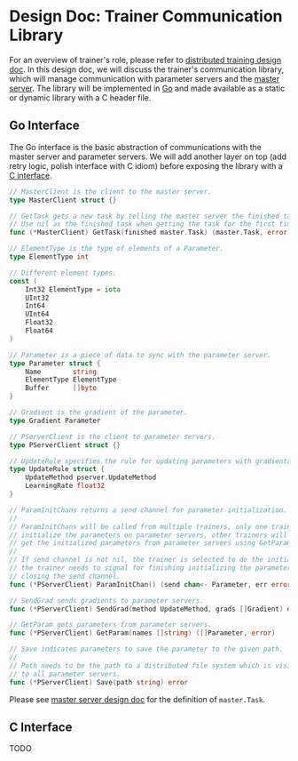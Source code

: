 # Design Doc: Trainer Communication Library

For an overview of trainer's role, please refer to [distributed training design doc](README.md). In this design doc, we will discuss the trainer's communication library, which will manage communication with parameter servers and the [master server](master_server.md). The library will be implemented in [Go](https://golang.org/) and made available as a static or dynamic library with a C header file.

## Go Interface

The Go interface is the basic abstraction of communications with the master server and parameter servers. We will add another layer on top (add retry logic, polish interface with C idiom) before exposing the library with a [C interface](#c-interface).

```go
// MasterClient is the client to the master server.
type MasterClient struct {}

// GetTask gets a new task by telling the master server the finished task.
// Use nil as the finished task when getting the task for the first time.
func (*MasterClient) GetTask(finished master.Task) (master.Task, error)

// ElementType is the type of elements of a Parameter.
type ElementType int

// Different element types.
const (
	Int32 ElementType = iota
	UInt32
	Int64
	UInt64
	Float32
	Float64
)

// Parameter is a piece of data to sync with the parameter server.
type Parameter struct {
	Name        string
	ElementType ElementType
	Buffer      []byte
}

// Gradient is the gradient of the parameter.
type Gradient Parameter

// PServerClient is the client to parameter servers.
type PServerClient struct {}

// UpdateRule specifies the rule for updating parameters with gradients.
type UpdateRule struct {
	UpdateMethod pserver.UpdateMethod
	LearningRate float32
}

// ParamInitChans returns a send channel for parameter initialization.
//
// ParamInitChans will be called from multiple trainers, only one trainer should
// initialize the parameters on parameter servers, other trainers will instead
// get the initialized parameters from parameter servers using GetParam.
//
// If send channel is not nil, the trainer is selected to do the initialization,
// the trainer needs to signal for finishing initializing the parameters by
// closing the send channel.
func (*PServerClient) ParamInitChan() (send chan<- Parameter, err error)

// SendGrad sends gradients to parameter servers.
func (*PServerClient) SendGrad(method UpdateMethod, grads []Gradient) error

// GetParam gets parameters from parameter servers.
func (*PServerClient) GetParam(names []string) ([]Parameter, error)

// Save indicates parameters to save the parameter to the given path.
//
// Path needs to be the path to a distributed file system which is visible
// to all parameter servers.
func (*PServerClient) Save(path string) error
```
Please see [master server design doc](master_server.md) for the definition of `master.Task`.

## C Interface

TODO
